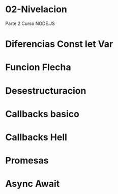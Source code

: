 # 02-Nivelacion
Parte 2 Curso NODE.JS
# Diferencias Const let Var
# Funcion Flecha
# Desestructuracion
# Callbacks basico
# Callbacks Hell 
# Promesas
# Async Await

